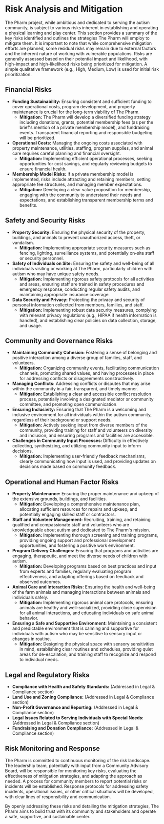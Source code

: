 # Risk Analysis and Mitigation

The Pharm project, while ambitious and dedicated to serving the autism community, is subject to various risks inherent in establishing and operating a physical learning and play center. This section provides a summary of the key risks identified and outlines the strategies The Pharm will employ to mitigate them. It is important to note that while comprehensive mitigation efforts are planned, some residual risks may remain due to external factors and the inherent nature of working with vulnerable populations. Risks are generally assessed based on their potential impact and likelihood, with high-impact and high-likelihood risks being prioritized for mitigation. A simple qualitative framework (e.g., High, Medium, Low) is used for initial risk prioritization.

## Financial Risks

*   **Funding Sustainability:** Ensuring consistent and sufficient funding to cover operational costs, program development, and property maintenance is crucial for the long-term viability of The Pharm.
    *   **Mitigation:** The Pharm will develop a diversified funding strategy including donations, grants, potential membership fees (as per the brief's mention of a private membership model), and fundraising events. Transparent financial reporting and responsible budgeting will be prioritized.
*   **Operational Costs:** Managing the ongoing costs associated with property maintenance, utilities, staffing, program supplies, and animal care requires careful planning and financial oversight.
    *   **Mitigation:** Implementing efficient operational processes, seeking opportunities for cost savings, and regularly reviewing budgets to ensure financial health.
*   **Membership Model Risks:** If a private membership model is implemented, risks include attracting and retaining members, setting appropriate fee structures, and managing member expectations.
    *   **Mitigation:** Developing a clear value proposition for membership, engaging with the community to understand their needs and expectations, and establishing transparent membership terms and benefits.

## Safety and Security Risks

*   **Property Security:** Ensuring the physical security of the property, buildings, and animals to prevent unauthorized access, theft, or vandalism.
    *   **Mitigation:** Implementing appropriate security measures such as fencing, lighting, surveillance systems, and potentially on-site staff or security personnel.
*   **Safety of Individuals on Site:** Ensuring the safety and well-being of all individuals visiting or working at The Pharm, particularly children with autism who may have unique safety needs.
    *   **Mitigation:** Implementing rigorous safety protocols for all activities and areas, ensuring staff are trained in safety procedures and emergency response, conducting regular safety audits, and maintaining appropriate insurance coverage.
*   **Data Security and Privacy:** Protecting the privacy and security of personal information collected from members, families, and staff.
    *   **Mitigation:** Implementing robust data security measures, complying with relevant privacy regulations (e.g., HIPAA if health information is handled), and establishing clear policies on data collection, storage, and usage.

## Community and Governance Risks

*   **Maintaining Community Cohesion:** Fostering a sense of belonging and positive interaction among a diverse group of families, staff, and volunteers.
    *   **Mitigation:** Organizing community events, facilitating communication channels, promoting shared values, and having processes in place for addressing conflicts or disagreements constructively.
*   **Managing Conflicts:** Addressing conflicts or disputes that may arise within the community in a fair, transparent, and timely manner.
    *   **Mitigation:** Establishing a clear and accessible conflict resolution process, potentially involving a designated mediator or community committee, and promoting open communication.
*   **Ensuring Inclusivity:** Ensuring that The Pharm is a welcoming and inclusive environment for all individuals within the autism community, regardless of their background or support needs.
    *   **Mitigation:** Actively seeking input from diverse members of the community, providing training for staff and volunteers on diversity and inclusion, and ensuring programs and facilities are accessible.
*   **Challenges in Community Input Processes:** Difficulty in effectively collecting, synthesizing, and utilizing community input to inform decisions.
    *   **Mitigation:** Implementing user-friendly feedback mechanisms, clearly communicating how input is used, and providing updates on decisions made based on community feedback.

## Operational and Human Factor Risks

*   **Property Maintenance:** Ensuring the proper maintenance and upkeep of the extensive grounds, buildings, and facilities.
    *   **Mitigation:** Developing a comprehensive maintenance plan, allocating sufficient resources for repairs and upkeep, and potentially engaging skilled staff or contractors.
*   **Staff and Volunteer Management:** Recruiting, training, and retaining qualified and compassionate staff and volunteers who are knowledgeable about autism and dedicated to The Pharm's mission.
    *   **Mitigation:** Implementing thorough screening and training programs, providing ongoing support and professional development opportunities, and fostering a positive work environment.
*   **Program Delivery Challenges:** Ensuring that programs and activities are engaging, therapeutic, and meet the diverse needs of children with autism.
    *   **Mitigation:** Developing programs based on best practices and input from experts and families, regularly evaluating program effectiveness, and adapting offerings based on feedback and observed outcomes.
*   **Animal Care and Interaction Risks:** Ensuring the health and well-being of the farm animals and managing interactions between animals and individuals safely.
    *   **Mitigation:** Implementing rigorous animal care protocols, ensuring animals are healthy and well-socialized, providing close supervision for all animal interactions, and educating individuals on safe animal behavior.
*   **Ensuring a Safe and Supportive Environment:** Maintaining a consistent and predictable environment that is calming and supportive for individuals with autism who may be sensitive to sensory input or changes in routine.
    *   **Mitigation:** Designing the physical space with sensory sensitivities in mind, establishing clear routines and schedules, providing quiet areas for de-escalation, and training staff to recognize and respond to individual needs.

## Legal and Regulatory Risks

*   **Compliance with Health and Safety Standards:** (Addressed in Legal & Compliance section)
*   **Land Use and Zoning Compliance:** (Addressed in Legal & Compliance section)
*   **Non-Profit Governance and Reporting:** (Addressed in Legal & Compliance section)
*   **Legal Issues Related to Serving Individuals with Special Needs:** (Addressed in Legal & Compliance section)
*   **Fundraising and Donation Compliance:** (Addressed in Legal & Compliance section)

## Risk Monitoring and Response

The Pharm is committed to continuous monitoring of the risk landscape. The leadership team, potentially with input from a Community Advisory Board, will be responsible for monitoring key risks, evaluating the effectiveness of mitigation strategies, and adapting the approach as needed. A process for community members to report potential risks or incidents will be established. Response protocols for addressing safety incidents, operational issues, or other critical situations will be developed, with clear lines of responsibility and communication.

By openly addressing these risks and detailing the mitigation strategies, The Pharm aims to build trust with its community and stakeholders and operate a safe, supportive, and sustainable center.
